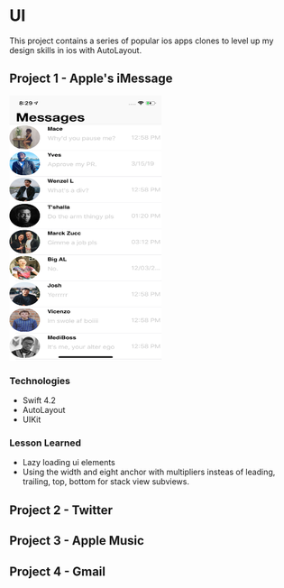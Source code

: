 # UI

This project contains a series of popular ios apps clones to level up my design skills in ios with AutoLayout.


## Project 1 - Apple's iMessage
<img src= "Screenshots/imessage.png" width = 270 height = 470></img>

### Technologies

* Swift 4.2
* AutoLayout
* UIKit

### Lesson Learned

* Lazy loading ui elements
* Using the width and eight anchor with multipliers insteas of leading, trailing, top, bottom for stack view subviews.

## Project 2 - Twitter
## Project 3 - Apple Music
## Project 4 - Gmail

